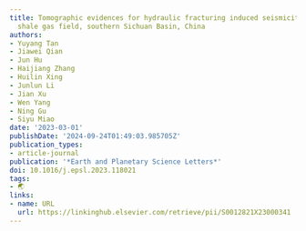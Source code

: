 ```yaml
---
title: Tomographic evidences for hydraulic fracturing induced seismicity in the Changning
  shale gas field, southern Sichuan Basin, China
authors:
- Yuyang Tan
- Jiawei Qian
- Jun Hu
- Haijiang Zhang
- Huilin Xing
- Junlun Li
- Jian Xu
- Wen Yang
- Ning Gu
- Siyu Miao
date: '2023-03-01'
publishDate: '2024-09-24T01:49:03.985705Z'
publication_types:
- article-journal
publication: '*Earth and Planetary Science Letters*'
doi: 10.1016/j.epsl.2023.118021
tags:
- 🌏
links:
- name: URL
  url: https://linkinghub.elsevier.com/retrieve/pii/S0012821X23000341
---
```

